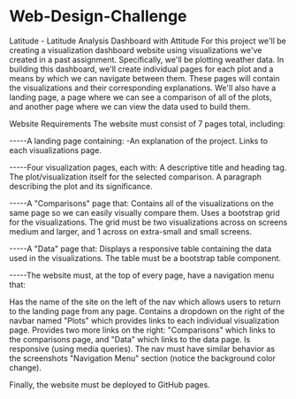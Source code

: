 # Web-Design-Challenge


Latitude - Latitude Analysis Dashboard with Attitude
For this project we'll be creating a visualization dashboard website using visualizations we've created in a past assignment. Specifically, we'll be plotting weather data.
In building this dashboard, we'll create individual pages for each plot and a means by which we can navigate between them. These pages will contain the visualizations and their corresponding explanations. We'll also have a landing page, a page where we can see a comparison of all of the plots, and another page where we can view the data used to build them.

Website Requirements
The website must consist of 7 pages total, including:




-----A landing page containing:
-An explanation of the project.
Links to each visualizations page.



-----Four visualization pages, each with:
A descriptive title and heading tag.
The plot/visualization itself for the selected comparison.
A paragraph describing the plot and its significance.




-----A "Comparisons" page that:
Contains all of the visualizations on the same page so we can easily visually compare them.
Uses a bootstrap grid for the visualizations. The grid must be two visualizations across on screens medium and larger, and 1 across on extra-small and small screens.







-----A "Data" page that: 
Displays a responsive table containing the data used in the visualizations. The table must be a bootstrap table component.







-----The website must, at the top of every page, have a navigation menu that:

Has the name of the site on the left of the nav which allows users to return to the landing page from any page.
Contains a dropdown on the right of the navbar named "Plots" which provides links to each individual visualization page.
Provides two more links on the right: "Comparisons" which links to the comparisons page, and "Data" which links to the data page.
Is responsive (using media queries). The nav must have similar behavior as the screenshots "Navigation Menu" section (notice the background color change).

Finally, the website must be deployed to GitHub pages.
